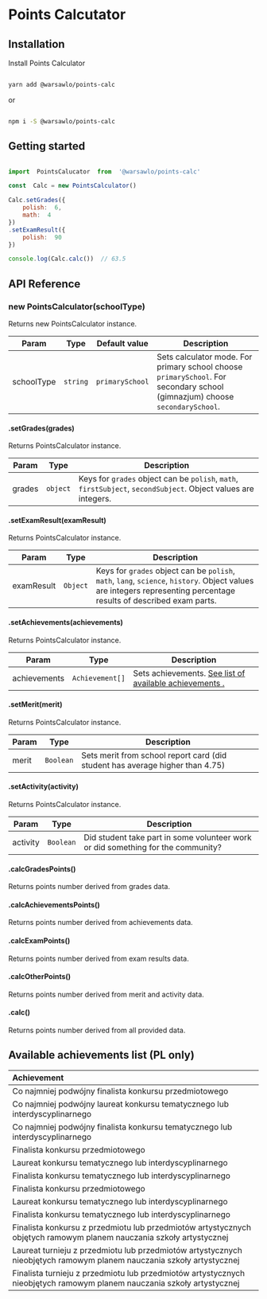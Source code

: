 
# Points Calcutator

## Installation

 
Install Points Calculator

  

```bash

yarn add @warsawlo/points-calc

```

or

```bash

npm i -S @warsawlo/points-calc

```

  ## Getting started

```javascript

import  PointsCalucator  from  '@warsawlo/points-calc'

const  Calc = new PointsCalculator()

Calc.setGrades({
	polish:  6,
	math:  4
})
.setExamResult({
	polish:  90
})

console.log(Calc.calc())  // 63.5
```


## API Reference

  

### new PointsCalculator(schoolType)

Returns new PointsCalculator instance.

| Param | Type | Default value | Description |
| - | - | - | - |
| schoolType | ``string`` | ``primarySchool`` | Sets calculator mode. For primary school choose ```primarySchool```. For secondary school (gimnazjum) choose ``secondarySchool``.

#### .setGrades(grades)

Returns PointsCalculator instance.

| Param | Type | Description |
| - | - | - |
| grades | ``object`` | Keys for ``grades`` object can be ``polish``, ``math``, ``firstSubject``, ``secondSubject``. Object values are integers.

#### .setExamResult(examResult)

Returns PointsCalculator instance.

| Param | Type | Description |
| - | - | - |
| examResult | ``Object`` | Keys for ``grades`` object can be ``polish``, ``math``, ``lang``, ``science``, ``history``. Object values are integers representing percentage results of described exam parts.

#### .setAchievements(achievements)

Returns PointsCalculator instance.

| Param | Type | Description |
| - | - | - |
| achievements | ``Achievement[]`` | Sets achievements. [See list of available achievements .](#achievements)

#### .setMerit(merit)

Returns PointsCalculator instance.

| Param | Type | Description |
| - | - | - |
| merit | ``Boolean`` | Sets merit from school report card (did student has average higher than 4.75)

#### .setActivity(activity)

Returns PointsCalculator instance.

| Param | Type | Description |
| - | - | - |
| activity | ``Boolean`` | Did student take part in some volunteer work or did something for the community?

#### .calcGradesPoints()

Returns points number derived from grades data.

#### .calcAchievementsPoints()

Returns points number derived from achievements data.

#### .calcExamPoints()

Returns points number derived from exam results data.

#### .calcOtherPoints()

Returns points number derived from merit and activity data.

#### .calc()

Returns points number derived from all provided data.

<a id="achievements"></a>
## Available achievements list (PL only)
| Achievement |
| :-- |
|  Co najmniej podwójny finalista konkursu przedmiotowego |
|  Co najmniej podwójny laureat konkursu tematycznego lub interdyscyplinarnego |
|  Co najmniej podwójny finalista konkursu tematycznego lub interdyscyplinarnego |
|  Finalista konkursu przedmiotowego  |
|  Laureat konkursu tematycznego lub interdyscyplinarnego |
|  Finalista konkursu tematycznego lub interdyscyplinarnego |
|  Finalista konkursu przedmiotowego |
|  Laureat konkursu tematycznego lub interdyscyplinarnego |
|  Finalista konkursu tematycznego lub interdyscyplinarnego |
|  Finalista konkursu z przedmiotu lub przedmiotów artystycznych objętych ramowym planem nauczania szkoły artystycznej |
|  Laureat turnieju z przedmiotu lub przedmiotów artystycznych nieobjętych ramowym planem nauczania szkoły artystycznej |
|  Finalista turnieju z przedmiotu lub przedmiotów artystycznych nieobjętych ramowym planem nauczania szkoły artystycznej |